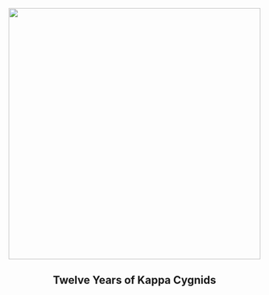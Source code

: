 
<p align="center"><img src="https://apod.nasa.gov/apod/image/2507/KCG2021_08_11_Pano_Elafonisi_met_fin-CCMZ_1024px.png" width="500" height="500"></p>
<h2 align="center"> Twelve Years of Kappa Cygnids </h2>
